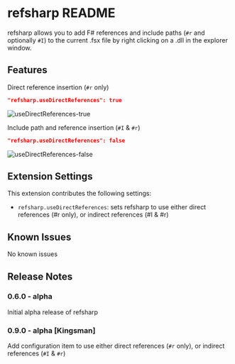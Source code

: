 # refsharp README

refsharp allows you to add F# references and include paths (`#r` and optionally `#I`) to the current .fsx file by right clicking on a .dll in the explorer window.

## Features
Direct reference insertion (`#r` only)
```json
"refsharp.useDirectReferences": true
```
![useDirectReferences-true](screencap/useDRT.gif)

Include path and reference insertion (`#I` & `#r`)
```json
"refsharp.useDirectReferences": false
```
![useDirectReferences-false](screencap/useDRF.gif)


## Extension Settings

This extension contributes the following settings:

* `refsharp.useDirectReferences`: sets refsharp to use either direct references (#r only), or indirect references (#I & #r)



## Known Issues

No known issues

## Release Notes


### 0.6.0 - alpha

Initial alpha release of refsharp

### 0.9.0 - alpha [Kingsman]

Add configuration item to use either direct references (`#r` only), or indirect references (`#I` & `#r`)